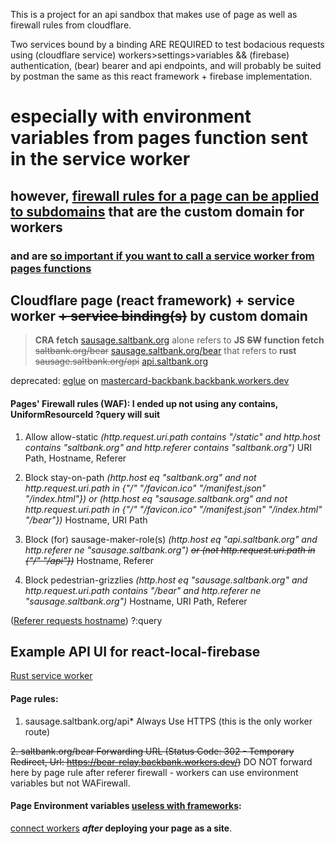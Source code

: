 This is a project for an api sandbox that makes use of page as well as firewall rules from cloudflare.

Two services bound by a binding ARE REQUIRED to test bodacious requests using (cloudflare service) workers>settings>variables && (firebase) authentication, (bear) bearer and api endpoints, and will probably be suited by postman the same as this react framework + firebase implementation.

# especially with environment variables from pages function sent in the service worker

## however, [firewall rules for a page can be applied to subdomains](https://github.com/NickCarducci/bear) that are the custom domain for workers

### and are [so important if you want to call a service worker from pages functions](https://blog.cloudflare.com/building-full-stack-with-pages/)

## Cloudflare page (react framework) + service worker ~~+ service binding(s)~~ by custom domain

> **CRA fetch** [sausage.saltbank.org](https://sausage.pages.dev) alone refers to **JS ~~SW~~ function fetch** ~~saltbank.org/bear~~ [sausage.saltbank.org/bear](https://sausage.saltbank.org/bear) that refers to **rust** ~~sausage.saltbank.org/api~~ [api.saltbank.org](https://api.saltbank.org)

deprecated: [eglue](https://github.com/NickCarducci/eglue/) on [mastercard-backbank.backbank.workers.dev](https://github.com/NickCarducci/mastercard-backbank)

#### Pages' Firewall rules (WAF): I ended up not using any contains, UniformResourceId ?query will suit

1. Allow
   allow-static _(http.request.uri.path contains "/static" and http.host contains "saltbank.org" and http.referer contains "saltbank.org")_
   URI Path, Hostname, Referer

2. Block
   stay-on-path _(http.host eq "saltbank.org" and not http.request.uri.path in {"/" "/favicon.ico" "/manifest.json" "/index.html"}) or (http.host eq "sausage.saltbank.org" and not http.request.uri.path in {"/" "/favicon.ico" "/manifest.json" "/index.html" "/bear"})_
   Hostname, URI Path

3. Block (for)
   sausage-maker-role(s) _(http.host eq "api.saltbank.org" and http.referer ne "sausage.saltbank.org") ~~or (not http.request.uri.path in {"/" "/api"})~~_
   Hostname, Referer

4. Block
   pedestrian-grizzlies _(http.host eq "sausage.saltbank.org" and http.request.uri.path contains "/bear" and http.referer ne "sausage.saltbank.org")_
   Hostname, URI Path, Referer

([Referer requests hostname](https://markethistory.quora.com/Is-a-host-name-not-the-responding-URL-1)) ?:query

## Example API UI for react-local-firebase

[Rust service worker](https://codesandbox.io/s/react-local-firebase-i7l8qe)

#### Page rules:

1. sausage.saltbank.org/api\*
   Always Use HTTPS (this is the only worker route)

~~2. saltbank.org/bear
   Forwarding URL (Status Code: 302 - Temporary Redirect, Url: https://bear-relay.backbank.workers.dev/)~~ DO NOT forward here by page rule after referer firewall - workers can use environment variables but not WAFirewall.

#### Page Environment variables [useless with frameworks](https://developers.cloudflare.com/pages/platform/build-configuration/):

[connect workers](https://github.com/jkup/cloudflare-docs/blob/14fb6a44328da68981121edee29e15abbe19e3c7/products/workers/src/content/cli-wrangler/commands.md) **_after_ deploying your page as a site**.
